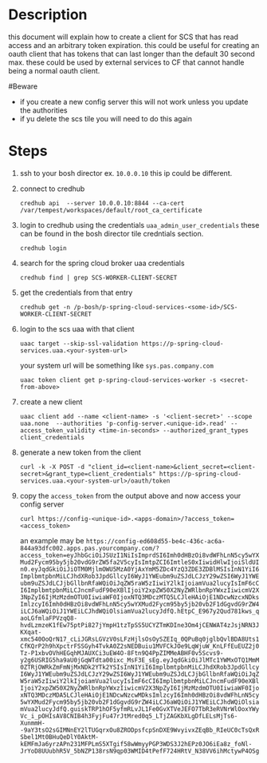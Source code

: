 # Description

this document will explain how to create a client for SCS that has read access and an arbitrary token expiration. this could be useful for creating an oauth client that has tokens that can last longer than the default 30 second max. these could be used  by external services to CF that cannot handle being a normal oauth client.

#Beware

* if you create a new config server this will not work unless you update the authorities
* if yu delete the scs tile you will need to do this again

# Steps

1. ssh to your bosh director ex. `10.0.0.10` this ip could be different.


2. connect to credhub
   
    `credhub api  --server 10.0.0.10:8844 --ca-cert /var/tempest/workspaces/default/root_ca_certificate`

3. login to credhub using the credentials `uaa_admin_user_credentials` these can be found in the bosh director tile credntials section.

    `credhub login`

4. search for the spring cloud broker uaa credentials

    `credhub find | grep SCS-WORKER-CLIENT-SECRET`

5. get the credentials from that entry

    `credhub get -n /p-bosh/p-spring-cloud-services-<some-id>/SCS-WORKER-CLIENT-SECRET`

6. login to the scs uaa with that client

    `uaac target --skip-ssl-validation https://p-spring-cloud-services.uaa.<your-system-url>`

    your system url will be something like `sys.pas.company.com`

    `uaac token client get p-spring-cloud-services-worker -s <secret-from-above>`

7. create a new client 

    `uaac client add --name <client-name> -s '<client-secret>' --scope uaa.none  --authorities 'p-config-server.<unique-id>.read' --access_token_validity <time-in-seconds> --authorized_grant_types client_credentials`

8. generate a new token from the client 

    `curl -k -X POST -d "client_id=<client-name>&client_secret=<client-secret>&grant_type=client_credentials" https://p-spring-cloud-services.uaa.<your-system-url>/oauth/token`

9. copy the `access_token` from the output above and now access your config server

    `curl https://config-<unique-id>.<apps-domain>/?access_token=<access_token>`

    an example may be
    `https://config-ed608d55-be4c-436c-ac6a-844a93dfc002.apps.pas.yourcompany.com/?access_token=eyJhbGciOiJSUzI1NiIsImprdSI6Imh0dHBzOi8vdWFhLnN5cy5wYXMud2Fycm95by5jb20vdG9rZW5fa2V5cyIsImtpZCI6ImtleS0xIiwidHlwIjoiSldUIn0.eyJqdGkiOiJiOTM0MjlmOWU5MzA0YjAxYmM5ZDc4YzQ3ZDE3ZDBlMSIsInN1YiI6ImplbmtpbnMiLCJhdXRob3JpdGllcyI6WyJ1YWEubm9uZSJdLCJzY29wZSI6WyJ1YWEubm9uZSJdLCJjbGllbnRfaWQiOiJqZW5raW5zIiwiY2lkIjoiamVua2lucyIsImF6cCI6ImplbmtpbnMiLCJncmFudF90eXBlIjoiY2xpZW50X2NyZWRlbnRpYWxzIiwicmV2X3NpZyI6IjMzMzdmOTU0IiwiaWF0IjoxNTQ3MDczMTQ5LCJleHAiOjE1NDcwNzcxNDksImlzcyI6Imh0dHBzOi8vdWFhLnN5cy5wYXMud2Fycm95by5jb20vb2F1dGgvdG9rZW4iLCJ6aWQiOiJ1YWEiLCJhdWQiOlsiamVua2lucyJdfQ.hEtpC_E967y2Qud781kws_qaoLGfmlaFPVzqQ8-hvdLzmzeK1fEw75ptPi827jYmpH1tzTpSS5UCYZTmKDIne3Om4jCENWAT4zJsjNRN3JKXqat-xmc540OoQrN17_cLiJGRsLGVzV0sLFzHjlsOsOySZEIq_0QPuBq0jglbQvlBDA8Uts1CfKQrP2h9hXpctrFSSGyh4TvkA0Z2sNEDBuiu1MVFCkJOe9LqWjuW_KnLFfEuEUZ2j0Tz-P1xbvOVhHEGqhMJAUXCi3uEW4O-8Ftn9Q4PpZIMMeABHF0v5Scvs9-y2g6USRIG5ha9aU0jGqWTdta00ixc_MsF3E_sEg.eyJqdGkiOiJlMTc1YWMxOTQ1MmM0ZTRjOWRkZmFmNjMxNDk2YTk2YSIsInN1YiI6ImplbmtpbnMiLCJhdXRob3JpdGllcyI6WyJ1YWEubm9uZSJdLCJzY29wZSI6WyJ1YWEubm9uZSJdLCJjbGllbnRfaWQiOiJqZW5raW5zIiwiY2lkIjoiamVua2lucyIsImF6cCI6ImplbmtpbnMiLCJncmFudF90eXBlIjoiY2xpZW50X2NyZWRlbnRpYWxzIiwicmV2X3NpZyI6IjMzMzdmOTU0IiwiaWF0IjoxNTQ3MDczMDA5LCJleHAiOjE1NDcwNzcwMDksImlzcyI6Imh0dHBzOi8vdWFhLnN5cy5wYXMud2Fycm95by5jb20vb2F1dGgvdG9rZW4iLCJ6aWQiOiJ1YWEiLCJhdWQiOlsiamVua2lucyJdfQ.guiskTRP1hOF5yfmRLvJL1Fe0GvXTVeJEFO7TbR3eRVNrWlOoxYWyVc_i_pOHIsAV8CNIB4h3FyjFu47rJtMred0q5_LTjZAGKbXLgDfLELsMjTs6-XunmmH--9aY3tsO2sGIMNnEY2lTUGqrxOu8ZRODpsfcpSnDXE9WvyivxZEqBb_RIeUC0cTsQxRSbel1Mt0BHuQeDlY0AktM-kEMFmJa6yrzAPn231MFPLmS5XTgif58wWmyyPGP3WDS3J2hEPz0JO6iEa8z_foNl-JrYoD8UUubhR5V_5bNZP138rsN9qp03WMID4tPefF724HRtV_N38VV6ihMctywP4OSg`